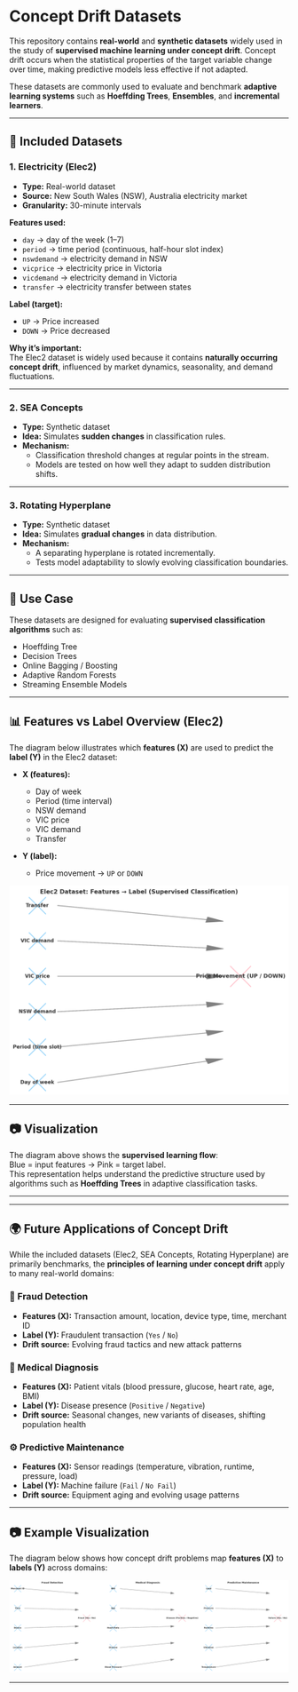 # Concept Drift Datasets

This repository contains **real-world** and **synthetic datasets** widely used in the study of **supervised machine learning under concept drift**. Concept drift occurs when the statistical properties of the target variable change over time, making predictive models less effective if not adapted.

These datasets are commonly used to evaluate and benchmark **adaptive learning systems** such as **Hoeffding Trees**, **Ensembles**, and **incremental learners**.

---

## 📂 Included Datasets

### 1. Electricity (Elec2)
- **Type:** Real-world dataset  
- **Source:** New South Wales (NSW), Australia electricity market  
- **Granularity:** 30-minute intervals  

**Features used:**
- `day` → day of the week (1–7)  
- `period` → time period (continuous, half-hour slot index)  
- `nswdemand` → electricity demand in NSW  
- `vicprice` → electricity price in Victoria  
- `vicdemand` → electricity demand in Victoria  
- `transfer` → electricity transfer between states  

**Label (target):**
- `UP` → Price increased  
- `DOWN` → Price decreased  

**Why it’s important:**  
The Elec2 dataset is widely used because it contains **naturally occurring concept drift**, influenced by market dynamics, seasonality, and demand fluctuations.

---

### 2. SEA Concepts
- **Type:** Synthetic dataset  
- **Idea:** Simulates **sudden changes** in classification rules.  
- **Mechanism:**  
  - Classification threshold changes at regular points in the stream.  
  - Models are tested on how well they adapt to sudden distribution shifts.  

---

### 3. Rotating Hyperplane
- **Type:** Synthetic dataset  
- **Idea:** Simulates **gradual changes** in data distribution.  
- **Mechanism:**  
  - A separating hyperplane is rotated incrementally.  
  - Tests model adaptability to slowly evolving classification boundaries.  

---

## 🧠 Use Case

These datasets are designed for evaluating **supervised classification algorithms** such as:
- Hoeffding Tree
- Decision Trees
- Online Bagging / Boosting
- Adaptive Random Forests
- Streaming Ensemble Models

---

## 📊 Features vs Label Overview (Elec2)

The diagram below illustrates which **features (X)** are used to predict the **label (Y)** in the Elec2 dataset:

- **X (features):**
  - Day of week  
  - Period (time interval)  
  - NSW demand  
  - VIC price  
  - VIC demand  
  - Transfer  

- **Y (label):**
  - Price movement → `UP` or `DOWN`  

![Elec2 Features to Label](elec2_features_label.png)

---

## 📷 Visualization

The diagram above shows the **supervised learning flow**:  
Blue = input features → Pink = target label.  
This representation helps understand the predictive structure used by algorithms such as **Hoeffding Trees** in adaptive classification tasks.

---

---

## 🌍 Future Applications of Concept Drift

While the included datasets (Elec2, SEA Concepts, Rotating Hyperplane) are primarily benchmarks, the **principles of learning under concept drift** apply to many real-world domains:

### 🔐 Fraud Detection
- **Features (X):** Transaction amount, location, device type, time, merchant ID  
- **Label (Y):** Fraudulent transaction (`Yes` / `No`)  
- **Drift source:** Evolving fraud tactics and new attack patterns  

### 🏥 Medical Diagnosis
- **Features (X):** Patient vitals (blood pressure, glucose, heart rate, age, BMI)  
- **Label (Y):** Disease presence (`Positive` / `Negative`)  
- **Drift source:** Seasonal changes, new variants of diseases, shifting population health  

### ⚙️ Predictive Maintenance
- **Features (X):** Sensor readings (temperature, vibration, runtime, pressure, load)  
- **Label (Y):** Machine failure (`Fail` / `No Fail`)  
- **Drift source:** Equipment aging and evolving usage patterns  

---

## 📷 Example Visualization

The diagram below shows how concept drift problems map **features (X)** to **labels (Y)** across domains:

![Future Applications](future_applications.png)

---

